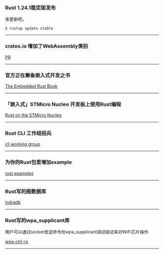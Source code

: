 ### Rust 1.24.1稳定版发布

来更新吧。

```
$ rustup update stable
```

---

### crates.io 增加了WebAssembly类别

[PR](https://github.com/rust-lang/crates.io/pull/1269#issuecomment-369638823)

---


### 官方正在筹备嵌入式开发之书

[The Embedded Rust Book](https://github.com/rust-lang-nursery/embedded-wg/issues/56)

---

### 「嵌入式」STMicro Nucleo 开发板上使用Rust编程

[Rust on the STMicro Nucleo](https://medium.com/@pdanielgallagher/rust-on-the-stmicro-nucleo-7a66b97be549)

---

### Rust CLI 工作组招兵

[cli working group](https://internals.rust-lang.org/t/announcing-the-cli-working-group/6872)

---

### 为你的Rust包里增加example

[rust examples](http://xion.io/post/code/rust-examples.html)

---

### Rust写的图数据库

[indradb](https://github.com/indradb/indradb)

---

### Rust写的wpa_supplicant库

用户可以通过socket发送命令给wpa_supplicant调动驱动来对WiFi芯片操作

[wpa-ctrl-rs](https://github.com/sauyon/wpa-ctrl-rs)

---
